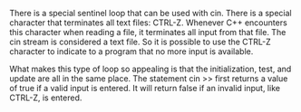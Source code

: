 There is a special sentinel loop that can be used with cin. There is a special character that terminates all text files: CTRL-Z. Whenever C++ encounters this character when reading a file, it terminates all input from that file. The cin stream is considered a text file. So it is possible to use the CTRL-Z character to indicate to a program that no more input is available.

What makes this type of loop so appealing is that the initialization, test, and update are all in the same place. The statement cin >> first returns a value of  true if a valid input is entered. It will return false if an invalid input, like CTRL-Z, is entered.
